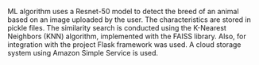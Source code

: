 ML algorithm uses a Resnet-50 model to detect the breed of an animal based on an image uploaded by the user.
 The characteristics are stored in pickle files. The similarity search is conducted using the K-Nearest Neighbors
 (KNN) algorithm, implemented with the FAISS library. Also, for integration with the project Flask framework
 was used. A cloud storage system using Amazon Simple Service is used.
